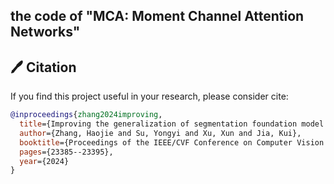
## the code of "MCA: Moment Channel Attention Networks"

## 

## 🖊️ Citation


If you find this project useful in your research, please consider cite:

```BibTeX
@inproceedings{zhang2024improving,
  title={Improving the generalization of segmentation foundation model under distribution shift via weakly supervised adaptation},
  author={Zhang, Haojie and Su, Yongyi and Xu, Xun and Jia, Kui},
  booktitle={Proceedings of the IEEE/CVF Conference on Computer Vision and Pattern Recognition},
  pages={23385--23395},
  year={2024}
}